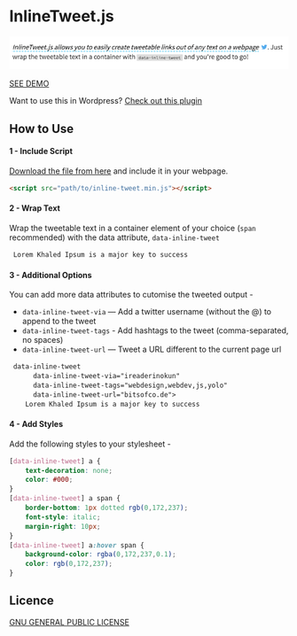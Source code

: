 # InlineTweet.js

![InlineTweet.js allows you to easily create tweetable links out of any text on a webpage. Just wrap the tweetable text in a container with data-inline-tweet and you're good to go!](screenshot.png)

[SEE DEMO](http://ireade.github.io/inlinetweetjs/)

Want to use this in Wordpress? [Check out this plugin](https://github.com/ireade/wp-inlinetweetjs/)


## How to Use


#### 1 - Include Script

[Download the file from here](https://raw.githubusercontent.com/ireade/inlinetweetjs/gh-pages/src/inline-tweet.min.js) and include it in your webpage.

```html
<script src="path/to/inline-tweet.min.js"></script>
```


#### 2 - Wrap Text

Wrap the tweetable text in a container element of your choice (`span` recommended) with the data attribute, `data-inline-tweet`


```html
 Lorem Khaled Ipsum is a major key to success
```


#### 3 - Additional Options

You can add more data attributes to cutomise the tweeted output -

- `data-inline-tweet-via` — Add a twitter username (without the @) to append to the tweet
- `data-inline-tweet-tags` - Add hashtags to the tweet (comma-separated, no spaces)
- `data-inline-tweet-url` — Tweet a URL different to the current page url

```html
 data-inline-tweet       
	  data-inline-tweet-via="ireaderinokun"   
	  data-inline-tweet-tags="webdesign,webdev,js,yolo"    
	  data-inline-tweet-url="bitsofco.de">   
	Lorem Khaled Ipsum is a major key to success 

```


#### 4 - Add Styles

Add the following styles to your stylesheet -

```css
[data-inline-tweet] a {   
	text-decoration: none;   
	color: #000; 
} 
[data-inline-tweet] a span {   
	border-bottom: 1px dotted rgb(0,172,237);   
	font-style: italic;      
	margin-right: 10px; 
} 
[data-inline-tweet] a:hover span {   
	background-color: rgba(0,172,237,0.1);   
	color: rgb(0,172,237); 
}
```


## Licence

[GNU GENERAL PUBLIC LICENSE](https://www.gnu.org/licenses/gpl-3.0.en.html)

